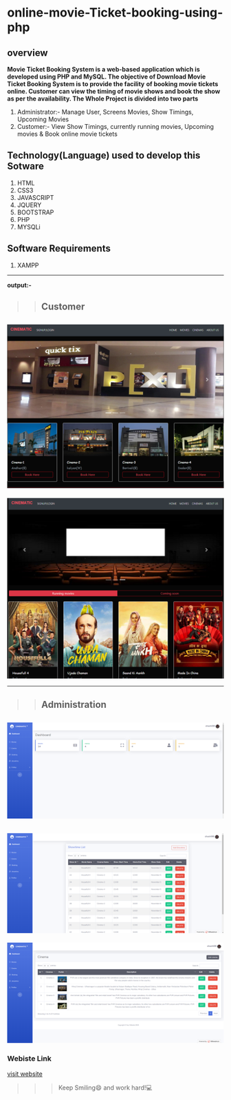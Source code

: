 # online-movie-Ticket-booking-using-php
## overview
**Movie Ticket Booking System is a web-based application which is developed using PHP and MySQL. The objective of Download Movie Ticket Booking System is to provide the facility**  **of booking movie tickets online. Customer can view the timing of movie shows and book the show as per the availability. The Whole Project is divided into two parts** 
1. Administrator:- Manage User, Screens Movies, Show Timings, Upcoming Movies
2. Customer:- View Show Timings, currently running movies, Upcoming movies &amp; Book online movie tickets

## Technology(Language) used to develop this Sotware
1. HTML
2. CSS3
3. JAVASCRIPT
4. JQUERY
5. BOOTSTRAP
6. PHP 
7. MYSQLi
## Software Requirements
1. XAMPP
---
**output:-**

>>## Customer

![output](result1.png)
---
![output](result2.png)
___
>>## Administration

![output](result3.png)
---
![output](result4.png)
---
![output](result5.png)                                                            

### Webiste Link
[visit website](https://cinematicinema.000webhostapp.com "cinematic")

>>>Keep Smiling:smile: and work hard!:computer:
 

